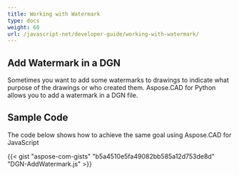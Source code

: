 ```yaml
---
title: Working with Watermark
type: docs
weight: 60
url: /javascript-net/developer-guide/working-with-watermark/
---
```


## **Add Watermark in a DGN**

Sometimes you want to add some watermarks to drawings to indicate what purpose of the drawings or who created them. Aspose.CAD for Python allows you to add a watermark in a DGN file.

## Sample Code

The code below shows how to achieve the same goal using Aspose.CAD for JavaScript

{{< gist "aspose-com-gists" "b5a4510e5fa49082bb585a12d753de8d" "DGN-AddWatermark.js" >}}